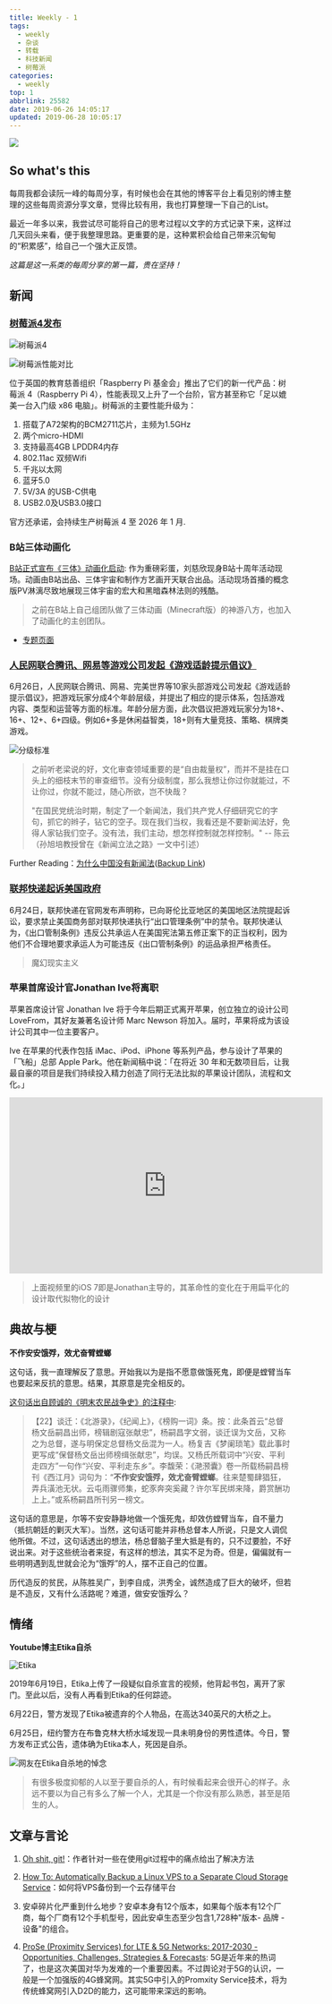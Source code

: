 ```yaml
---
title: Weekly - 1
tags:
  - weekly
  - 杂谈
  - 转载
  - 科技新闻
  - 树莓派
categories:
  - weekly
top: 1
abbrlink: 25582
date: 2019-06-26 14:05:17
updated: 2019-06-28 10:05:17
---
```


![](https://imgs.codewoody.com/uploads/big/6db29e24d20b926b20359a495e28fdcf.gif)

<!--less-->

## So what's this

每周我都会读阮一峰的每周分享，有时候也会在其他的博客平台上看见别的博主整理的这些每周资源分享文章，觉得比较有用，我也打算整理一下自己的List。

最近一年多以来，我尝试尽可能将自己的思考过程以文字的方式记录下来，这样过几天回头来看，便于我整理思路。更重要的是，这种累积会给自己带来沉甸甸的“积累感”，给自己一个强大正反馈。

*这篇是这一系类的每周分享的第一篇，贵在坚持！*

<!--more-->

## 新闻

### [树莓派4发布](https://www.ifanr.com/1228499)

![树莓派4](https://imgs.codewoody.com/uploads/big/8d9f81cf9870dc648b9486ff54025a1a.jpg)

![树莓派性能对比](https://imgs.codewoody.com/uploads/big/8f4c25a7a87dd9c125bdf779b20c9861.png)

位于英国的教育慈善组织「Raspberry Pi 基金会」推出了它们的新一代产品：树莓派 4（Raspberry Pi 4），性能表现又上升了一个台阶，官方甚至称它「足以媲美一台入门级 x86 电脑」。树莓派的主要性能升级为：

1. 搭载了A72架构的BCM2711芯片，主频为1.5GHz
2. 两个micro-HDMI
3. 支持最高4GB LPDDR4内存
4. 802.11ac 双频Wifi
5. 千兆以太网
6. 蓝牙5.0
7. 5V/3A 的USB-C供电
8. USB2.0及USB3.0接口

官方还承诺，会持续生产树莓派 4 至 2026 年 1 月.

### B站三体动画化

[B站正式宣布《三体》动画化启动](https://passport.weibo.com/visitor/visitor?entry=miniblog&a=enter&url=https%3A%2F%2Fweibo.com%2F1748075785%2FHAJ5ZiuBT&domain=.weibo.com&ua=php-sso_sdk_client-0.6.28&_rand=1561603056.2875): 作为重磅彩蛋，刘慈欣现身B站十周年活动现场。动画由B站出品、三体宇宙和制作方艺画开天联合出品。活动现场首播的概念版PV淋漓尽致地展现三体宇宙的宏大和黑暗森林法则的残酷。

> 之前在B站上自己组团队做了三体动画（Minecraft版）的神游八方，也加入了动画化的主创团队。

- [专题页面](https://www.bilibili.com/3/)

### [人民网联合腾讯、网易等游戏公司发起《游戏适龄提示倡议》](https://finance.sina.com.cn/roll/2019-06-27/doc-ihytcitk8046473.shtml)

6月26日，人民网联合腾讯、网易、完美世界等10家头部游戏公司发起《游戏适龄提示倡议》，把游戏玩家分成4个年龄层级，并提出了相应的提示体系，包括游戏内容、类型和运营等方面的标准。年龄分层方面，此次倡议把游戏玩家分为18+、16+、12+、6+四级。例如6+多是休闲益智类，18+则有大量竞技、策略、棋牌类游戏。

![分级标准](https://imgs.codewoody.com/uploads/big/9ecb92ae01cbca2fc5d9909793357417.jpg)

> 之前听老梁说的好，文化审查领域重要的是“自由裁量权”，而并不是挂在口头上的细枝末节的审查细节。没有分级制度，那么我想让你过你就能过，不让你过，你就不能过，随心所欲，岂不快哉？
>
> "在国民党统治时期，制定了一个新闻法，我们共产党人仔细研究它的字句，抓它的辫子，钻它的空子。现在我们当权，我看还是不要新闻法好，免得人家钻我们空子。没有法，我们主动，想怎样控制就怎样控制。" -- 陈云 （孙旭培教授曾在《新闻立法之路》一文中引述）

Further Reading：[为什么中国没有新闻法](http://www.midphoto.com/chinese/whatsnew/2016/lawofnews.htm)([Backup Link](/knowledge-base/backups/为什么中国没有新闻法.md))

### [联邦快递起诉美国政府](https://about.van.fedex.com/newsroom/fedex-statement-on-department-of-commerce-litigation/)

6月24日，联邦快递在官网发布声明称，已向哥伦比亚地区的美国地区法院提起诉讼，要求禁止美国商务部对联邦快递执行“出口管理条例”中的禁令。联邦快递认为，《出口管制条例》违反公共承运人在美国宪法第五修正案下的正当权利，因为他们不合理地要求承运人为可能违反《出口管制条例》的运品承担严格责任。

> 魔幻现实主义

### 苹果首席设计官Jonathan Ive将离职

苹果首席设计官 Jonathan Ive 将于今年后期正式离开苹果，创立独立的设计公司 LoveFrom，其好友兼著名设计师 Marc Newson 将加入。届时，苹果将成为该设计公司其中一位主要客户。

Ive 在苹果的代表作包括 iMac、iPod、iPhone 等系列产品，参与设计了苹果的「飞船」总部 Apple Park。他在新闻稿中说：「在将近 30 年和无数项目后，让我最自豪的项目是我们持续投入精力创造了同行无法比拟的苹果设计团队，流程和文化。」

<iframe width="560" height="315" src="https://www.youtube.com/embed/4xzLr7xSr-g" frameborder="0" allow="accelerometer; autoplay; encrypted-media; gyroscope; picture-in-picture" allowfullscreen></iframe>

> 上面视频里的iOS 7即是Jonathan主导的，其革命性的变化在于用扁平化的设计取代拟物化的设计

## 典故与梗

**不作安安饿殍，效尤奋臂螳螂**

这句话，我一直理解反了意思。开始我以为是指不愿意做饿死鬼，即便是螳臂当车也要起来反抗的意思。结果，其原意是完全相反的。

[这句话出自顾诚的《明末农民战争史》的注释中](https://www.zhihu.com/question/68212300):

> 【22】谈迁：《北游录》，《纪闻上》，《榜购一词》条。按：此条首云“总督杨文岳嗣昌出师，榜辑剧寇张献忠”，杨嗣昌字文弱，谈迁误为文岳，又称之为总督，遂与明保定总督杨文岳混为一人。杨复吉《梦阑琐笔》载此事时更写成“保督杨文岳出师榜缉张献忠”，均误。又杨氏所载词中“兴安、平利走四方”一句作“兴安、平利走东乡”。李馥荣：《滟滪囊》卷一所载杨嗣昌榜刊《西江月》词句为：“**不作安安饿殍，效尤奋臂螳螂**。往来楚蜀肆猖狂，弄兵潢池无状。云屯雨骤师集，蛇豕奔突奚藏？许尔军民绑来降，爵赏酬功上上。”或系杨嗣昌所刊另一榜文。

这句话的意思是，尔等不安安静静地做一个饿死鬼，却效仿螳臂当车，自不量力（抵抗朝廷的剿灭大军）。当然，这句话可能并非杨总督本人所说，只是文人调侃他所做。不过，这句话透出的想法，杨总督脑子里大抵是有的，只不过要脸，不好说出来。对于这些统治者来捉，有这样的想法，其实不足为奇。但是，偏偏就有一些明明遇到乱世就会沦为“饿殍”的人，摆不正自己的位置。

历代造反的贫民，从陈胜吴广，到李自成，洪秀全，诚然造成了巨大的破坏，但若是不造反，又有什么活路呢？难道，做安安饿殍么？

## 情绪

**Youtube博主Etika自杀**

![Etika](https://imgs.codewoody.com/uploads/big/b05fd2ee2db8d5adb14afe276509fe43.jpg)

2019年6月19日，Etika上传了一段疑似自杀宣言的视频，他背起书包，离开了家门。至此以后，没有人再看到Etika的任何踪迹。

6月22日，警方发现了Etika被遗弃的个人物品，在高达340英尺的大桥之上。

6月25日，纽约警方在布鲁克林大桥水域发现一具未明身份的男性遗体。今日，警方发布正式公告，遗体确为Etika本人，死因是自杀。

![网友在Etika自杀地的悼念](https://imgs.codewoody.com/uploads/big/d136781dd7e96199bc4f3697a7ccf46a.jpg)

> 有很多极度抑郁的人以至于要自杀的人，有时候看起来会很开心的样子。永远不要以为自己有多么了解一个人，尤其是一个你没有那么熟悉，甚至是陌生的人。

## 文章与言论

1. [Oh shit, git!](http://ohshitgit.com/)：作者针对一些在使用git过程中的痛点给出了解决方法

2. [How To: Automatically Backup a Linux VPS to a Separate Cloud Storage Service](https://jarv.is/notes/how-to-backup-linux-server/)：如何将VPS备份到一个云存储平台

3. 安卓碎片化严重到什么地步？安卓本身有12个版本，如果每个版本有12个厂商，每个厂商有12个手机型号，因此安卓生态至少包含1,728种"版本- 品牌 - 设备"的组合。

4. [ProSe (Proximity Services) for LTE & 5G Networks: 2017-2030 - Opportunities, Challenges, Strategies & Forecasts](https://www.prnewswire.com/news-releases/prose-proximity-services-for-lte--5g-networks-2017-2030---opportunities-challenges-strategies--forecasts-300396915.html): 5G是近年来的热词了，也是这次美国对华为发难的一个重要因素。不过舆论对于5G的认识，一般是一个加强版的4G蜂窝网。其实5G中引入的Promxity Service技术，将为传统蜂窝网引入D2D的能力，这可能带来深远的影响。
